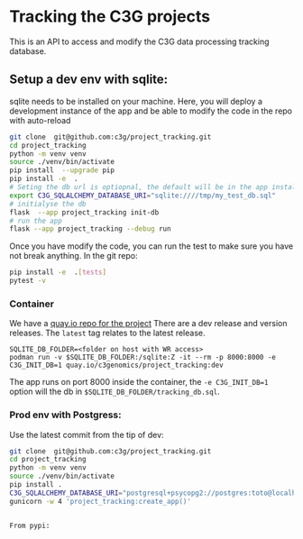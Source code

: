 # Tracking the C3G projects

This is an API to access and modify the C3G data processing tracking database.


## Setup a dev env with sqlite:
sqlite needs to be installed on your machine.
Here, you will deploy a development instance of the app and be able to modify the code in the repo with auto-reload 
```bash
git clone  git@github.com:c3g/project_tracking.git
cd project_tracking
python -m venv venv
source ./venv/bin/activate
pip install  --upgrade pip
pip install -e  .
# Seting the db url is optiopnal, the default will be in the app installation folder
export C3G_SQLALCHEMY_DATABASE_URI="sqlite:////tmp/my_test_db.sql" 
# initialyse the db
flask  --app project_tracking init-db
# run the app 
flask --app project_tracking --debug run
```
Once you have modify the code, you can run the test to make sure you have not break anything. In the git repo:
```bash
pip install -e  .[tests]
pytest -v
```

### Container
We have a [quay.io repo for the project](https://quay.io/repository/c3genomics/project_tracking)
There are a dev release and version releases. The `latest` tag relates to the latest release.
```
SQLITE_DB_FOLDER=<folder on host with WR access>
podman run -v $SQLITE_DB_FOLDER:/sqlite:Z -it --rm -p 8000:8000 -e C3G_INIT_DB=1 quay.io/c3genomics/project_tracking:dev
```
The app runs on port 8000 inside the container, the `-e C3G_INIT_DB=1` option will the db in 
`$SQLITE_DB_FOLDER/tracking_db.sql`. 



###  Prod env with Postgress:

Use the latest commit from the tip of dev:
```bash
git clone  git@github.com:c3g/project_tracking.git
cd project_tracking
python -m venv venv
source ./venv/bin/activate
pip install .
C3G_SQLALCHEMY_DATABASE_URI="postgresql+psycopg2://postgres:toto@localhost/c3g_track?client_encoding=utf8" 
gunicorn -w 4 'project_tracking:create_app()'


From pypi:
```

```



